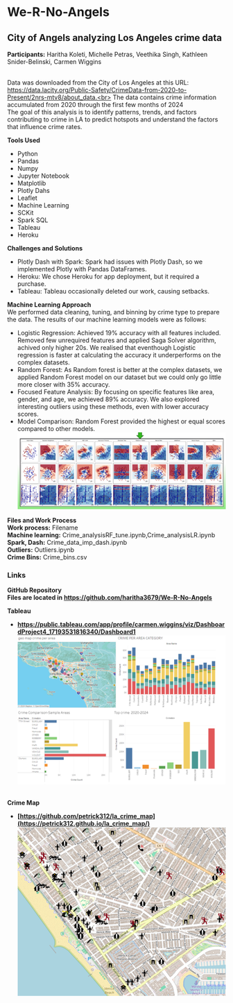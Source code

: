 # We-R-No-Angels<br>
## City of Angels analyzing Los Angeles crime data<br>

<strong>Participants:</strong> Haritha Koleti, Michelle Petras, Veethika Singh, Kathleen Snider-Belinski, Carmen Wiggins<br><br>

Data was downloaded from the City of Los Angeles at this URL: https://data.lacity.org/Public-Safety/CrimeData-from-2020-to-Present/2nrs-mtv8/about_data.<br>
The data contains crime information accumulated from 2020 through the first few months of 2024<br>
The goal of this analysis is to identify patterns, trends, and factors contributing to crime in LA to predict hotspots and understand the factors that influence crime rates.  <br>

<strong>Tools Used</strong>
  - Python
  - Pandas
  - Numpy
  - Jupyter Notebook
  - Matplotlib
  - Plotly Dahs
  - Leaflet
  - Machine Learning
  - SCKit
  - Spark SQL
  - Tableau
  - Heroku
  
<strong>Challenges and Solutions</strong>
  - Plotly Dash with Spark: Spark had issues with Plotly Dash, so we implemented Plotly with Pandas DataFrames.
  - Heroku: We chose Heroku for app deployment, but it required a purchase.
  - Tableau: Tableau occasionally deleted our work, causing setbacks.

<strong>Machine Learning Approach</strong><br>
We performed data cleaning, tuning, and binning by crime type to prepare the data. The results of our machine learning models were as follows:
  - Logistic Regression: Achieved 19% accuracy with all features included. Removed few unrequired features and applied Saga Solver algorithm, achived only higher 20s. We realised that eventhough Logistic regression is faster at calculating the accuracy it underperforms on the complex datasets.
  - Random Forest: As Random forest is better at the complex datasets, we applied Random Forest model on our dataset but we could only go little more closer with 35% accuracy.  
  - Focused Feature Analysis: By focusing on specific features like area, gender, and age, we achieved 89% accuracy. We also explored interesting outliers using these methods, even with lower accuracy scores.
  - Model Comparison: Random Forest provided the highest or equal scores compared to other models. <br>
![models](https://github.com/haritha3679/We-R-No-Angels/blob/main/static/img/ML_Model_comp.png?raw=true)


<strong>Files and Work Process</strong><br>
<strong>Work process:</strong> Filename<br>
<strong>Machine learning:</strong> Crime_analysisRF_tune.ipynb,Crime_analysisLR.ipynb<br>
<strong>Spark, Dash:</strong>  Crime_data_imp_dash.ipynb<br>
<strong>Outliers:</strong> Outliers.ipynb<br>
<strong>Crime Bins:</strong> Crime_bins.csv<br>

### Links

<strong>GitHub Repository</story><br>
Files are located in https://github.com/haritha3679/We-R-No-Angels<br>

<strong>Tableau</strong><br>
  - https://public.tableau.com/app/profile/carmen.wiggins/viz/DashboardProject4_17193531816340/Dashboard1<br>
![tableau](https://github.com/haritha3679/We-R-No-Angels/blob/main/static/img/tableu.png?raw=true)

<br><strong>Crime Map</strong><br>
  - [https://github.com/petrick312/la_crime_map](https://petrick312.github.io/la_crime_map/)<br>
![map](https://github.com/haritha3679/We-R-No-Angels/blob/main/static/img/map.png?raw=true)




